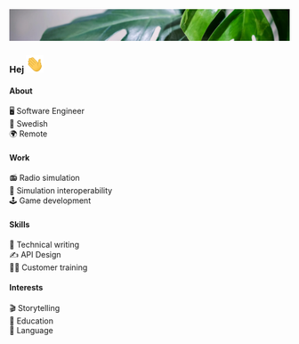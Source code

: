 <img src="img/banner plant.png"  alt="banner">

### Hej <img width="32px" src="img/wave.gif"  alt="wave">

#### About
🖥️ Software Engineer\
🫎 Swedish\
🌍 Remote

#### Work
📻 Radio simulation\
🚀 Simulation interoperability\
🕹️ Game development

#### Skills
📝 Technical writing\
✍️ API Design\
🧑‍🎓 Customer training

#### Interests
🎬 Storytelling\
🧠 Education\
💬 Language
